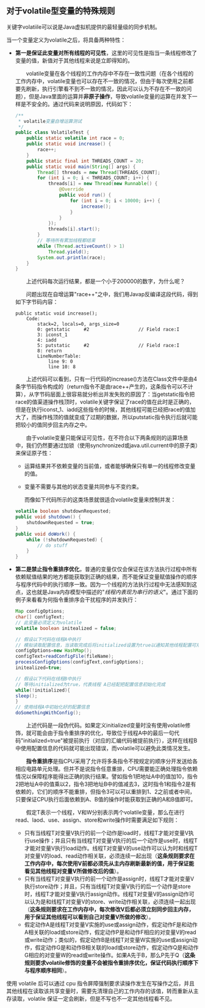 ## 对于volatile型变量的特殊规则

关键字volatiile可以说是Java虚拟机提供的最轻量级的同步机制。

当一个变量定义为volatile之后，将具备两种特性：

* **第一是保证此变量对所有线程的可见性**，这里的可见性是指当一条线程修改了变量的值，新值对于其他线程来说是立即得知的。

  　　volatile变量在各个线程的工作内存中不存在一致性问题（在各个线程的工作内存中，volatile变量也可以存在不一致的情况，但由于每次使用之前都要先刷新，执行引擎看不到不一致的情况，因此可以认为不存在不一致的问题），但是Java里面的运算并**非原子操作**，导致volatile变量的运算在并发下一样是不安全的。通过代码来说明原因，代码如下：

  ```java
  /**
   * volatile变量自增运算测试
   */
  public class VolatileTest {
      public static volatile int race = 0;
      public static void increase() {
          race++;
      }
      public static final int THREADS_COUNT = 20;
      public static void main(String[] args) {
          Thread[] threads = new Thread[THREADS_COUNT];
          for (int i = 0; i < THREADS_COUNT; i++) {
              threads[i] = new Thread(new Runnable() {
                  @Override
                  public void run() {
                      for (int i = 0; i < 10000; i++) {
                          increase();
                      }
                  }
              });
              threads[i].start();
          }
          // 等待所有累加线程都结束
          while (Thread.activeCount() > 1)
              Thread.yield();
          System.out.println(race);
      }
  }
  ```

  　　上述代码每次运行结果，都是一个小于200000的数字，为什么呢？

  　　问题出现在自增运算"race++"之中，我们用Javap反编译这段代码，得到如下字节码内容：

  ```
  public static void increase();
      Code:
          stack=2, locals=0, args_size=0
          0: getstatic     #2                  // Field race:I
          3: iconst_1
          4: iadd
          5: putstatic     #2                  // Field race:I
          8: return
          LineNumberTable:
              line 9: 0
              line 10: 8
  ```

  　　上述代码可以看到，只有一行代码的increase()方法在Class文件中是由4条字节码指令构成的（return指令不是由race++产生的，这条指令可以不计算），从字节码层面上很容易就分析出并发失败的原因了：当getstatic指令把race的值渠道操作栈顶时，volatile关键字保证了race的值在此时是正确的，但是在执行iconst_1、iadd这些指令的时候，其他线程可能已经把race的值加大了，而操作栈顶的值就变成了过期的数据，所以putstatic指令执行后就可能把较小的值同步回主内存之中。

  　　由于volatile变量只能保证可见性，在不符合以下两条规则的运算场景中，我们仍然要通过加锁（使用synchronized或java.util.current中的原子类）来保证原子性：

  * 运算结果并不依赖变量的当前值，或者能够确保只有单一的线程修改变量的值。

  * 变量不需要与其他的状态变量共同参与不变约束。

    而像如下代码所示的这类场景就很适合volatile变量来控制并发：

  ```java
  volatile boolean shutdownRequested;
  public void shutdown() {
      shutdownRequested = true;
  }
  public void doWork() {
      while (!shutdownRequested) {
          // do stuff
      }
  }
  ```

* **第二是禁止指令重排序优化**，普通的变量仅仅会保证在该方法执行过程中所有依赖赋值结果的地方都能获取到正确的结果，而不能保证变量赋值操作的顺序与程序代码中的执行顺序一致。因为一个线程的方法执行过程中无法感知到这点，这也就是Java内存模型中描述的"*线程内表现为串行的语义*"。通过下面的例子来看看为何指令重排序会干扰程序的并发执行：

  ```java
  Map configOptions;
  char[] configText;
  // 此变量必须定义为volatile
  volatile boolean initealized = false;
  
  // 假设以下代码在线程A中执行
  // 模拟读取配置信息，当读取完成后将initialized设置为true以通知其他线程配置可用
  configOptions=new HashMap();
  configText=readConfigFile(fileName);
  processConfigOptions(configText,configOptions);
  initealized=true;
  
  // 假设以下代码在线程B中执行
  // 等待initialized为true，代表线程 A已经配把配置信息初始化完成
  while(!initialized){
  sleep();
  }
  // 使用线程A中初始化好的配置信息
  doSomethingWithConfig();
  ```

  　　上述代码是一段伪代码。如果定义initialized变量时没有使用volatile修饰，就可能会由于指令重排序的优化，导致位于线程A中的最后一句代码"initialized=true"被提前执行（对应的汇编代码被提前执行），这样在线程B中使用配置信息的代码就可能出现错误，而volatile可以避免此类情况发生。

  　　**指令重排序**是指CPU采用了允许将多条指令不按规定的顺序分开发送给各相应电路单元处理。但并不是说指令任意重排，CPU需要能正确处理指令依赖情况以保障程序能得出正确的执行结果。譬如指令1把地址A中的值加10，指令2把地址A中的值乘以2，指令3把地址B中的值减去3，这时指令1和指令2是有依赖的，它们的顺序不能重排，但指令3可以可以重排到1、2之前或者中间，只要保证CPU执行后面依赖到A、B值的操作时能获取到正确的A和B值即可。

  　　假定T表示一个线程，V和W分别表示两个volatile变量，那么在进行read、laod、use、assign、store和write操作时需要满足如下规则：

  * 只有当线程T对变量V执行的前一个动作是load时，线程T才能对变量V执行use操作；并且只有当线程T对变量V执行的后一个动作是use时，线程T才能对变量V执行load动作。线程T对变量V的use动作可以认为时和线程T对变量V的load、read动作相关联，必须连续一起出现（**这条规则要求在工作内存中，每次使用V前都必须先从主内存刷新最新的值，用于保证能看见其他线程对变量V所做修改后的值**）。
  * 只有当线程T对变量V执行的前一个动作是assign时，线程T才能对变量V执行store动作；并且，只有当线程T对变量V执行的后一个动作是store时，线程T才能对变量V执行assign动作。线程T对变量V的assign动作可以认为是和线程T对变量V的store、write动作相关联，必须连续一起出现（**这条规则要求在工作内存中，每次修改V后都必须立刻同步回主内存，用于保证其他线程可以看到自己对变量V所做的修改**）。
  * 假定动作A是线程T对变量V实施的use或assign动作，假定动作F是和动作A相关联的load或store动作，假定动作P是和动作F相应的对变量V的read或write动作；类似的，假定动作B是线程T对变量W实施的use或assign动作，假定动作G是和动作B相关联的load或store动作，假定动作Q是和动作G相应的对变量W的read或write操作。如果A先于B，那么P先于Q（**这条规则要求volatile修饰的变量不会被指令重排序优化，保证代码执行顺序下与程序顺序相同**）。

使用 volatile 后可以通过 cpu 指令屏障强制要求读操作发生在写操作之后，并且其他线程在读取该共享变量时，需要先清理自己的工作内存的该值，转而重新从主存读取，volatile 保证一定会刷新，但是不写也不一定其他线程看不见。